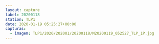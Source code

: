 ```yaml
---
layout: capture
label: 20200118
station: TLP1
date: 2020-01-19 05:25:27+00:00
capturas:
  - imagem: TLP1/2020/202001/20200118/M20200119_052527_TLP_1P.jpg
---
```

